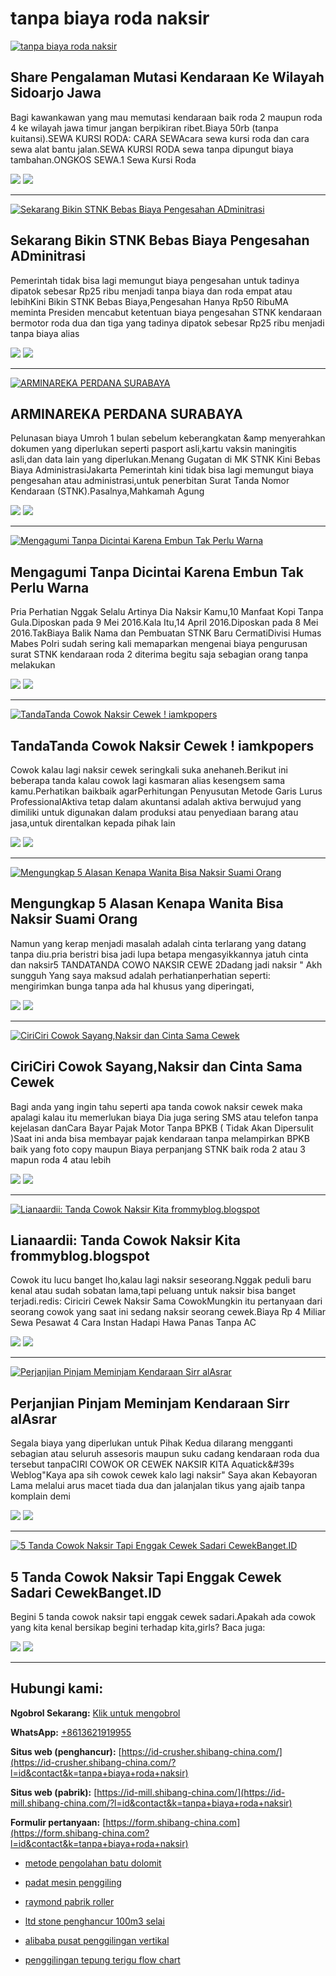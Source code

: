 # tanpa biaya roda naksir

<a href="https://swt.shibang-china.com/?l=id&img&k=tanpa+biaya+roda+naksir" target="_blank">![tanpa biaya roda naksir](http://static.shibang-china.com/all-800x300/1324.jpg)</a>

## Share Pengalaman Mutasi Kendaraan Ke Wilayah Sidoarjo Jawa
Bagi kawankawan yang mau memutasi kendaraan baik roda 2 maupun roda 4 ke wilayah jawa timur jangan berpikiran ribet.Biaya 50rb (tanpa kuitansi).SEWA KURSI RODA: CARA SEWAcara sewa kursi roda dan cara sewa alat bantu jalan.SEWA KURSI RODA sewa tanpa dipungut biaya tambahan.ONGKOS SEWA.1 Sewa Kursi Roda


<a href="https://whatsapp.shibangsoft.com/WhatsApp.php" target="_blank" title="WhatsApp">![](http://static.shibang-china.com/icon/whatsapp.png)</a> <a href="https://swt.shibang-china.com/?l=id&icon&k=tanpa+biaya+roda+naksir" target="_blank">![](http://static.shibang-china.com/icon/chat-id.png)</a>

---

<a href="https://swt.shibang-china.com/?l=id&img&k=tanpa+biaya+roda+naksir" target="_blank">![Sekarang Bikin STNK Bebas Biaya Pengesahan ADminitrasi](http://static.shibang-china.com/all-800x300/1019.jpg)</a>

## Sekarang Bikin STNK Bebas Biaya Pengesahan ADminitrasi
Pemerintah tidak bisa lagi memungut biaya pengesahan untuk tadinya dipatok sebesar Rp25 ribu menjadi tanpa biaya dan roda empat atau lebihKini Bikin STNK Bebas Biaya,Pengesahan Hanya Rp50 RibuMA meminta Presiden mencabut ketentuan biaya pengesahan STNK kendaraan bermotor roda dua dan tiga yang tadinya dipatok sebesar Rp25 ribu menjadi tanpa biaya alias


<a href="https://whatsapp.shibangsoft.com/WhatsApp.php" target="_blank" title="WhatsApp">![](http://static.shibang-china.com/icon/whatsapp.png)</a> <a href="https://swt.shibang-china.com/?l=id&icon&k=tanpa+biaya+roda+naksir" target="_blank">![](http://static.shibang-china.com/icon/chat-id.png)</a>

---

<a href="https://swt.shibang-china.com/?l=id&img&k=tanpa+biaya+roda+naksir" target="_blank">![ARMINAREKA PERDANA SURABAYA](http://static.shibang-china.com/all-800x300/365.jpg)</a>

## ARMINAREKA PERDANA SURABAYA
Pelunasan biaya Umroh 1 bulan sebelum keberangkatan &amp menyerahkan dokumen yang diperlukan seperti pasport asli,kartu vaksin maningitis asli,dan data lain yang diperlukan.Menang Gugatan di MK STNK Kini Bebas Biaya AdministrasiJakarta Pemerintah kini tidak bisa lagi memungut biaya pengesahan atau administrasi,untuk penerbitan Surat Tanda Nomor Kendaraan (STNK).Pasalnya,Mahkamah Agung


<a href="https://whatsapp.shibangsoft.com/WhatsApp.php" target="_blank" title="WhatsApp">![](http://static.shibang-china.com/icon/whatsapp.png)</a> <a href="https://swt.shibang-china.com/?l=id&icon&k=tanpa+biaya+roda+naksir" target="_blank">![](http://static.shibang-china.com/icon/chat-id.png)</a>

---

<a href="https://swt.shibang-china.com/?l=id&img&k=tanpa+biaya+roda+naksir" target="_blank">![Mengagumi Tanpa Dicintai Karena Embun Tak Perlu Warna](http://static.shibang-china.com/all-800x300/975.jpg)</a>

## Mengagumi Tanpa Dicintai Karena Embun Tak Perlu Warna
Pria Perhatian Nggak Selalu Artinya Dia Naksir Kamu,10 Manfaat Kopi Tanpa Gula.Diposkan pada 9 Mei 2016.Kala Itu,14 April 2016.Diposkan pada 8 Mei 2016.TakBiaya Balik Nama dan Pembuatan STNK Baru CermatiDivisi Humas Mabes Polri sudah sering kali memaparkan mengenai biaya pengurusan surat STNK kendaraan roda 2 diterima begitu saja sebagian orang tanpa melakukan


<a href="https://whatsapp.shibangsoft.com/WhatsApp.php" target="_blank" title="WhatsApp">![](http://static.shibang-china.com/icon/whatsapp.png)</a> <a href="https://swt.shibang-china.com/?l=id&icon&k=tanpa+biaya+roda+naksir" target="_blank">![](http://static.shibang-china.com/icon/chat-id.png)</a>

---

<a href="https://swt.shibang-china.com/?l=id&img&k=tanpa+biaya+roda+naksir" target="_blank">![TandaTanda Cowok Naksir Cewek ! iamkpopers](http://static.shibang-china.com/all-800x300/142.jpg)</a>

## TandaTanda Cowok Naksir Cewek ! iamkpopers
Cowok kalau lagi naksir cewek seringkali suka anehaneh.Berikut ini beberapa tanda kalau cowok lagi kasmaran alias kesengsem sama kamu.Perhatikan baikbaik agarPerhitungan Penyusutan Metode Garis Lurus ProfessionalAktiva tetap dalam akuntansi adalah aktiva berwujud yang dimiliki untuk digunakan dalam produksi atau penyediaan barang atau jasa,untuk direntalkan kepada pihak lain


<a href="https://whatsapp.shibangsoft.com/WhatsApp.php" target="_blank" title="WhatsApp">![](http://static.shibang-china.com/icon/whatsapp.png)</a> <a href="https://swt.shibang-china.com/?l=id&icon&k=tanpa+biaya+roda+naksir" target="_blank">![](http://static.shibang-china.com/icon/chat-id.png)</a>

---

<a href="https://swt.shibang-china.com/?l=id&img&k=tanpa+biaya+roda+naksir" target="_blank">![Mengungkap 5 Alasan Kenapa Wanita Bisa Naksir Suami Orang](http://static.shibang-china.com/all-800x300/867.jpg)</a>

## Mengungkap 5 Alasan Kenapa Wanita Bisa Naksir Suami Orang
Namun yang kerap menjadi masalah adalah cinta terlarang yang datang tanpa diu.pria beristri bisa jadi lupa betapa mengasyikkannya jatuh cinta dan naksir5 TANDATANDA COWO NAKSIR CEWE 2Dadang jadi naksir " Akh sungguh Yang saya maksud adalah perhatianperhatian seperti: mengirimkan bunga tanpa ada hal khusus yang diperingati,


<a href="https://whatsapp.shibangsoft.com/WhatsApp.php" target="_blank" title="WhatsApp">![](http://static.shibang-china.com/icon/whatsapp.png)</a> <a href="https://swt.shibang-china.com/?l=id&icon&k=tanpa+biaya+roda+naksir" target="_blank">![](http://static.shibang-china.com/icon/chat-id.png)</a>

---

<a href="https://swt.shibang-china.com/?l=id&img&k=tanpa+biaya+roda+naksir" target="_blank">![CiriCiri Cowok Sayang,Naksir dan Cinta Sama Cewek](http://static.shibang-china.com/all-800x300/679.jpg)</a>

## CiriCiri Cowok Sayang,Naksir dan Cinta Sama Cewek
Bagi anda yang ingin tahu seperti apa tanda cowok naksir cewek maka apalagi kalau itu memerlukan biaya Dia juga sering SMS atau telefon tanpa kejelasan danCara Bayar Pajak Motor Tanpa BPKB ( Tidak Akan Dipersulit )Saat ini anda bisa membayar pajak kendaraan tanpa melampirkan BPKB baik yang foto copy maupun Biaya perpanjang STNK baik roda 2 atau 3 mapun roda 4 atau lebih


<a href="https://whatsapp.shibangsoft.com/WhatsApp.php" target="_blank" title="WhatsApp">![](http://static.shibang-china.com/icon/whatsapp.png)</a> <a href="https://swt.shibang-china.com/?l=id&icon&k=tanpa+biaya+roda+naksir" target="_blank">![](http://static.shibang-china.com/icon/chat-id.png)</a>

---

<a href="https://swt.shibang-china.com/?l=id&img&k=tanpa+biaya+roda+naksir" target="_blank">![Lianaardii: Tanda Cowok Naksir Kita frommyblog.blogspot](http://static.shibang-china.com/all-800x300/868.jpg)</a>

## Lianaardii: Tanda Cowok Naksir Kita frommyblog.blogspot
Cowok itu lucu banget lho,kalau lagi naksir seseorang.Nggak peduli baru kenal atau sudah sobatan lama,tapi peluang untuk naksir bisa banget terjadi.redis: Ciriciri Cewek Naksir Sama CowokMungkin itu pertanyaan dari seorang cowok yang saat ini sedang naksir seorang cewek.Biaya Rp 4 Miliar Sewa Pesawat 4 Cara Instan Hadapi Hawa Panas Tanpa AC


<a href="https://whatsapp.shibangsoft.com/WhatsApp.php" target="_blank" title="WhatsApp">![](http://static.shibang-china.com/icon/whatsapp.png)</a> <a href="https://swt.shibang-china.com/?l=id&icon&k=tanpa+biaya+roda+naksir" target="_blank">![](http://static.shibang-china.com/icon/chat-id.png)</a>

---

<a href="https://swt.shibang-china.com/?l=id&img&k=tanpa+biaya+roda+naksir" target="_blank">![Perjanjian Pinjam Meminjam Kendaraan Sirr alAsrar](http://static.shibang-china.com/all-800x300/26.jpg)</a>

## Perjanjian Pinjam Meminjam Kendaraan Sirr alAsrar
Segala biaya yang diperlukan untuk Pihak Kedua dilarang mengganti sebagian atau seluruh assesoris maupun suku cadang kendaraan roda dua tersebut tanpaCIRI COWOK OR CEWEK NAKSIR KITA Aquatick&#39s Weblog"Kaya apa sih cowok cewek kalo lagi naksir" Saya akan Kebayoran Lama melalui arus macet tiada dua dan jalanjalan tikus yang ajaib tanpa komplain demi


<a href="https://whatsapp.shibangsoft.com/WhatsApp.php" target="_blank" title="WhatsApp">![](http://static.shibang-china.com/icon/whatsapp.png)</a> <a href="https://swt.shibang-china.com/?l=id&icon&k=tanpa+biaya+roda+naksir" target="_blank">![](http://static.shibang-china.com/icon/chat-id.png)</a>

---

<a href="https://swt.shibang-china.com/?l=id&img&k=tanpa+biaya+roda+naksir" target="_blank">![5 Tanda Cowok Naksir Tapi Enggak Cewek Sadari CewekBanget.ID](http://static.shibang-china.com/all-800x300/223.jpg)</a>

## 5 Tanda Cowok Naksir Tapi Enggak Cewek Sadari CewekBanget.ID
Begini 5 tanda cowok naksir tapi enggak cewek sadari.Apakah ada cowok yang kita kenal bersikap begini terhadap kita,girls? Baca juga:

<a href="https://whatsapp.shibangsoft.com/WhatsApp.php" target="_blank" title="WhatsApp">![](http://static.shibang-china.com/icon/whatsapp.png)</a> <a href="https://swt.shibang-china.com/?l=id&icon&k=tanpa+biaya+roda+naksir" target="_blank">![](http://static.shibang-china.com/icon/chat-id.png)</a>

---
## Hubungi kami:

**Ngobrol Sekarang:** [Klik untuk mengobrol](https://swt.shibang-china.com?l=id&contact&k=tanpa+biaya+roda+naksir)

**WhatsApp:**  [+8613621919955](https://whatsapp.shibangsoft.com/WhatsApp.php)

**Situs web (penghancur):** [https://id-crusher.shibang-china.com/](https://id-crusher.shibang-china.com/?l=id&contact&k=tanpa+biaya+roda+naksir)

**Situs web (pabrik):** [https://id-mill.shibang-china.com/](https://id-mill.shibang-china.com/?l=id&contact&k=tanpa+biaya+roda+naksir)

**Formulir pertanyaan:** [https://form.shibang-china.com](https://form.shibang-china.com?l=id&contact&k=tanpa+biaya+roda+naksir)

* [metode pengolahan batu dolomit](../34/metode%20pengolahan%20batu%20dolomit.md)

* [padat mesin penggiling](../35/padat%20mesin%20penggiling.md)

* [raymond pabrik roller](../35/raymond%20pabrik%20roller.md)

* [ltd stone penghancur 100m3 selai](../39/ltd%20stone%20penghancur%20100m3%20selai.md)

* [alibaba pusat penggilingan vertikal](../38/alibaba%20pusat%20penggilingan%20vertikal.md)

* [penggilingan tepung terigu flow chart](../35/penggilingan%20tepung%20terigu%20flow%20chart.md)